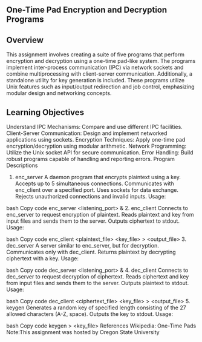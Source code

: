 ## One-Time Pad Encryption and Decryption Programs
## Overview
This assignment involves creating a suite of five programs that perform encryption and decryption using a one-time pad-like system. The programs implement inter-process communication (IPC) via network sockets and combine multiprocessing with client-server communication. Additionally, a standalone utility for key generation is included. These programs utilize Unix features such as input/output redirection and job control, emphasizing modular design and networking concepts.

## Learning Objectives
Understand IPC Mechanisms: Compare and use different IPC facilities.
Client-Server Communication: Design and implement networked applications using sockets.
Encryption Techniques: Apply one-time pad encryption/decryption using modular arithmetic.
Network Programming: Utilize the Unix socket API for secure communication.
Error Handling: Build robust programs capable of handling and reporting errors.
Program Descriptions
1. enc_server
A daemon program that encrypts plaintext using a key.
Accepts up to 5 simultaneous connections.
Communicates with enc_client over a specified port.
Uses sockets for data exchange.
Rejects unauthorized connections and invalid inputs.
Usage:

bash
Copy code
enc_server <listening_port> &
2. enc_client
Connects to enc_server to request encryption of plaintext.
Reads plaintext and key from input files and sends them to the server.
Outputs ciphertext to stdout.
Usage:

bash
Copy code
enc_client <plaintext_file> <key_file> <port> > <output_file>
3. dec_server
A server similar to enc_server, but for decryption.
Communicates only with dec_client.
Returns plaintext by decrypting ciphertext with a key.
Usage:

bash
Copy code
dec_server <listening_port> &
4. dec_client
Connects to dec_server to request decryption of ciphertext.
Reads ciphertext and key from input files and sends them to the server.
Outputs plaintext to stdout.
Usage:

bash
Copy code
dec_client <ciphertext_file> <key_file> <port> > <output_file>
5. keygen
Generates a random key of specified length consisting of the 27 allowed characters (A-Z, space).
Outputs the key to stdout.
Usage:

bash
Copy code
keygen <keylength> > <key_file>
References
Wikipedia: One-Time Pads
Note:This assignment was hosted by Oregon State University
